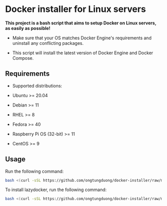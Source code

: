 # Docker installer for Linux servers

**This project is a bash script that aims to setup Docker on Linux servers, as easily as possible!**

- Make sure that your OS matches Docker Engine's requirements and uninstall any conflicting packages.

- This script will install the latest version of Docker Engine and Docker Compose.

## Requirements

- Supported distributions:

- Ubuntu >= 20.04
- Debian >= 11
- RHEL >= 8
- Fedora >= 40
- Raspberry Pi OS (32-bit) >= 11
- CentOS >= 9

## Usage

Run the following command:

```bash
bash <(curl -sSL https://github.com/ongtungduong/docker-installer/raw/main/install-docker.sh)
```

To install lazydocker, run the following command:

```bash
bash <(curl -sSL https://github.com/ongtungduong/docker-installer/raw/main/install-lazydocker.sh)
```

